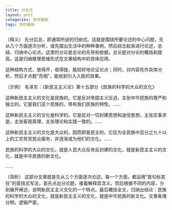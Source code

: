 ```yaml
---
title: 分总式
layout: post
categories: 写作基础
tags: 写作基础
---
```


〔释义〕 先分后总，即通常所说的归纳式。这就是围绕所要论述的中心问题，先从几个方面逐次分析，或先摆出生活中的种种事例，然后综合起来进行论述，总结、归纳中心论点。这里的分论是总论的先导和依据，总论是对分论的概括和提高。这是归纳推理思维形式在文章结构中的具体应用。

这种结构方式，放得开，收得拢，能较好地论证论点；同时，对内容先作具体分析，然后才点题“亮相”，能收到引入入胜的效果。

〔示例〕 毛泽东：《新民主主义论》第十五部分《民族的科学的大众的文化》 

这种新民主主义的文化是民族的。它是反对帝国主义压迫，主张中华民族的尊严和独立的。它是我们这个民族的，带有我们民族的特性。……

这种新民主主义的文化是科学的。它是反对一切封建思想和迷信思想，主张实事求是，主张客观真理，主张理论和实践一致的。……

这种新民主主义的文化是大众的，因而即是民主的。它应为全民族中百分之九十以上的工农劳苦民众服务，并逐渐成为他们的文化。……

民族的科学的大众的文化，就是人民大众反帝反封建的文化，就是新民主主义的文化，就是中华民族的新文化。

……

〔简析〕 这部分文章就是先从三个方面逐次论述。每一个方面，都运用“首句标其目”的首括式写法，首先点出分论题，接着解释其含义，而后根据不同的内容，分别展开阐述，说明新民主主义文化的一个特点。最后概括全文，归纳出结论：民族的科学的大众的文化，就是新民主主义的文化，就是中华民族的新文化。文章条理分明，逻辑严密。 